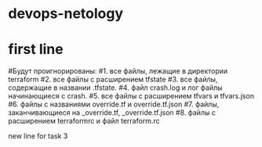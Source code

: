 # devops-netology
# first line
#Будут проигнорированы: 
#1. все файлы, лежащие в директории terraform
#2. все файлы с расширением tfstate
#3. все файлы, содержащие в названии .tfstate.
#4. файл crash.log и лог файлы начинающиеся с crash.
#5. все файлы с расширением tfvars и tfvars.json
#6. файлы с названиями override.tf и override.tf.json
#7. файлы, заканчивающиеся на _override.tf, _override.tf.json
#8. файлы с расширением terraformrc и файл terraform.rc

new line for task 3
